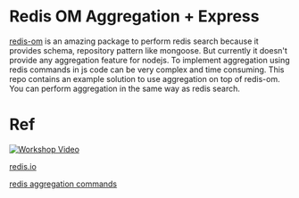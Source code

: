 # Redis OM Aggregation + Express

[redis-om](https://www.npmjs.com/package/redis-om) is an amazing package to perform redis search because it provides schema, repository pattern like mongoose.
 But currently it doesn't provide any aggregation feature for nodejs. To implement aggregation using redis commands in js code can be very complex and time consuming. This repo contains an example solution to use aggregation on top of redis-om. You can perform aggregation in the same way as redis search.

# Ref

[![Workshop Video](https://img.youtube.com/vi/KUfufrwpBkM/0.jpg)](https://www.youtube.com/watch?v=KUfufrwpBkM)

[redis.io](https://redis.io/docs/stack/get-started/tutorials/stack-node/)

[redis aggregation commands](https://redis.io/docs/stack/search/reference/aggregations/)
